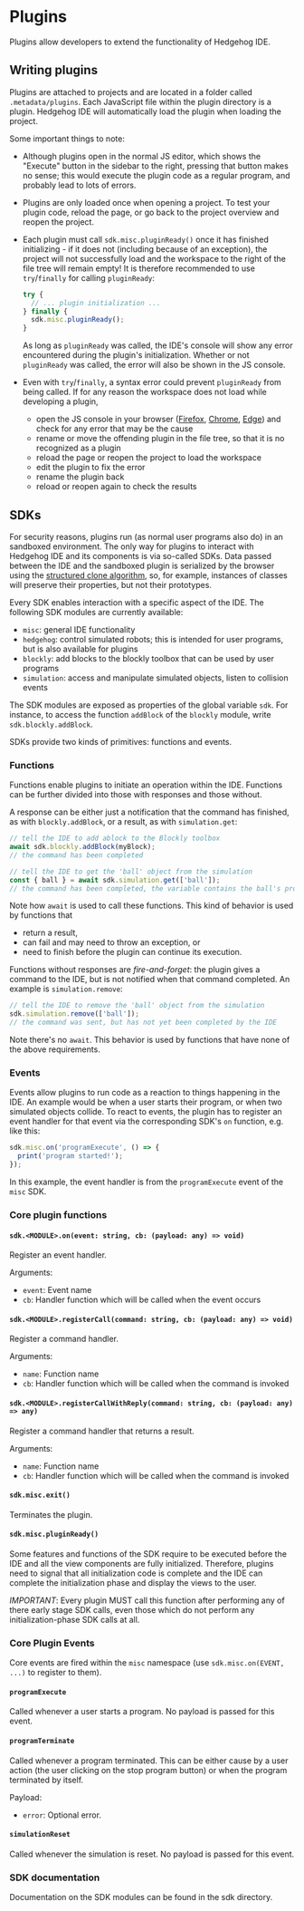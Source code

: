 # Plugins
Plugins allow developers to extend the functionality of Hedgehog IDE.

## Writing plugins
Plugins are attached to projects and are located in a folder called `.metadata/plugins`. Each JavaScript file within the plugin directory is a plugin. Hedgehog IDE will automatically load the plugin when loading the project.

Some important things to note:
- Although plugins open in the normal JS editor, which shows the "Execute" button in the sidebar to the right, pressing that button makes no sense; this would execute the plugin code as a regular program, and probably lead to lots of errors.
- Plugins are only loaded once when opening a project. To test your plugin code, reload the page, or go back to the project overview and reopen the project.
- Each plugin must call `sdk.misc.pluginReady()` once it has finished initializing - if it does not (including because of an exception), the project will not successfully load and the workspace to the right of the file tree will remain empty! It is therefore recommended to use `try`/`finally` for calling `pluginReady`:

  ```js
  try {
    // ... plugin initialization ...
  } finally {
    sdk.misc.pluginReady();
  }
  ```

  As long as `pluginReady` was called, the IDE's console will show any error encountered during the plugin's initialization. Whether or not `pluginReady` was called, the error will also be shown in the JS console.
- Even with `try`/`finally`, a syntax error could prevent `pluginReady` from being called. If for any reason the workspace does not load while developing a plugin,
  - open the JS console in your browser
    ([Firefox](https://developer.mozilla.org/en-US/docs/Learn/Common_questions/What_are_browser_developer_tools#the_javascript_console),
    [Chrome](https://developer.chrome.com/docs/devtools/open/#console),
    [Edge](https://docs.microsoft.com/en-us/microsoft-edge/devtools-guide-chromium/open/?tabs=cmd-Windows#open-the-console-panel))
    and check for any error that may be the cause
  - rename or move the offending plugin in the file tree, so that it is no recognized as a plugin
  - reload the page or reopen the project to load the workspace
  - edit the plugin to fix the error
  - rename the plugin back
  - reload or reopen again to check the results

## SDKs
For security reasons, plugins run (as normal user programs also do) in an sandboxed environment. The only way for plugins to interact with Hedgehog IDE and its components is via so-called SDKs. Data passed between the IDE and the sandboxed plugin is serialized by the browser using the [structured clone algorithm](https://developer.mozilla.org/en-US/docs/Web/API/Web_Workers_API/Structured_clone_algorithm), so, for example, instances of classes will preserve their properties, but not their prototypes.

Every SDK enables interaction with a specific aspect of the IDE. The following SDK modules are currently available:

- `misc`: general IDE functionality
- `hedgehog`: control simulated robots; this is intended for user programs, but is also available for plugins
- `blockly`: add blocks to the blockly toolbox that can be used by user programs
- `simulation`: access and manipulate simulated objects, listen to collision events

The SDK modules are exposed as properties of the global variable `sdk`. For instance, to access the function `addBlock` of the `blockly` module, write `sdk.blockly.addBlock`.

SDKs provide two kinds of primitives: functions and events.

### Functions

Functions enable plugins to initiate an operation within the IDE. Functions can be further divided into those with responses and those without.

A response can be either just a notification that the command has finished, as with `blockly.addBlock`, or a result, as with `simulation.get`:

```js
// tell the IDE to add ablock to the Blockly toolbox
await sdk.blockly.addBlock(myBlock);
// the command has been completed

// tell the IDE to get the 'ball' object from the simulation
const { ball } = await sdk.simulation.get(['ball']);
// the command has been completed, the variable contains the ball's properties
```

Note how `await` is used to call these functions. This kind of behavior is used by functions that
- return a result,
- can fail and may need to throw an exception, or
- need to finish before the plugin can continue its execution.

Functions without responses are *fire-and-forget*: the plugin gives a command to the IDE, but is not notified when that command completed. An example is `simulation.remove`:

```js
// tell the IDE to remove the 'ball' object from the simulation
sdk.simulation.remove(['ball']);
// the command was sent, but has not yet been completed by the IDE
```

Note there's no `await`. This behavior is used by functions that have none of the above requirements.

### Events

Events allow plugins to run code as a reaction to things happening in the IDE. An example would be when a user starts their program, or when two simulated objects collide. To react to events, the plugin has to register an event handler for that event via the corresponding SDK's `on` function, e.g. like this:

```js
sdk.misc.on('programExecute', () => {
  print('program started!');
});
```

In this example, the event handler is from the `programExecute` event of the `misc` SDK.

### Core plugin functions
#### `sdk.<MODULE>.on(event: string, cb: (payload: any) => void)`
Register an event handler.

Arguments:
- `event`: Event name
- `cb`: Handler function which will be called when the event occurs

#### `sdk.<MODULE>.registerCall(command: string, cb: (payload: any) => void)`
Register a command handler.

Arguments:
- `name`: Function name
- `cb`: Handler function which will be called when the command is invoked

#### `sdk.<MODULE>.registerCallWithReply(command: string, cb: (payload: any) => any)`
Register a command handler that returns a result.

Arguments:
- `name`: Function name
- `cb`: Handler function which will be called when the command is invoked

#### `sdk.misc.exit()`
Terminates the plugin.

#### `sdk.misc.pluginReady()`
Some features and functions of the SDK require to be executed before the IDE and all the view components are fully initialized. Therefore, plugins need to signal that all initialization code is complete and the IDE can complete the initialization phase and display the views to the user.

*IMPORTANT*: Every plugin MUST call this function after performing any of there early stage SDK calls, even those which do not perform any initialization-phase SDK calls at all.

### Core Plugin Events
Core events are fired within the `misc` namespace (use `sdk.misc.on(EVENT, ...)` to register to them).

#### `programExecute`
Called whenever a user starts a program. No payload is passed for this event.

#### `programTerminate`
Called whenever a program terminated. This can be either cause by a user action (the user clicking on the stop program button) or when the program terminated by itself.

Payload:
- `error`: Optional error.

#### `simulationReset`
Called whenever the simulation is reset. No payload is passed for this event.

### SDK documentation
Documentation on the SDK modules can be found in the sdk directory.
